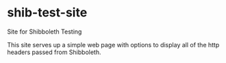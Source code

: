 # shib-test-site
Site for Shibboleth Testing

This site serves up a simple web page with options to display all of the http headers
passed from Shibboleth.